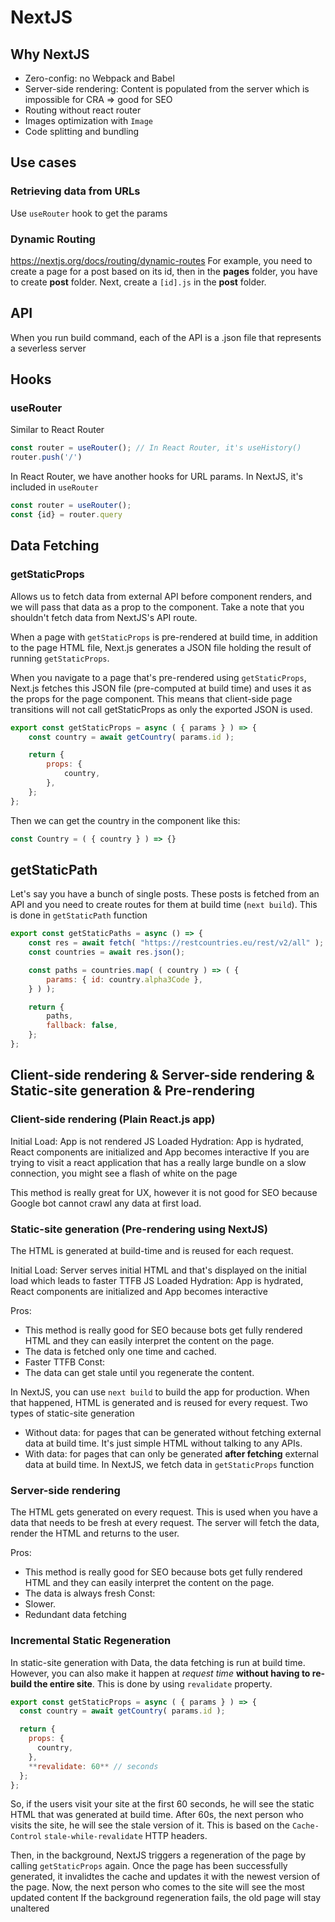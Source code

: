 # NextJS

## Why NextJS

- Zero-config: no Webpack and Babel
- Server-side rendering: Content is populated from the server which is impossible for CRA => good for SEO
- Routing without react router
- Images optimization with `Image`
- Code splitting and bundling

## Use cases

### Retrieving data from URLs

Use `useRouter` hook to get the params

### Dynamic Routing

<https://nextjs.org/docs/routing/dynamic-routes>
For example, you need to create a page for a post based on its id, then in the **pages** folder, you have to create **post** folder. Next, create a `[id].js` in the **post** folder.

## API

When you run build command, each of the API is a .json file that represents a severless server

## Hooks

### useRouter

Similar to React Router
```javascript
const router = useRouter(); // In React Router, it's useHistory()
router.push('/')
```

In React Router, we have another hooks for URL params. In NextJS, it's included in `useRouter`
```javascript
const router = useRouter();
const {id} = router.query
```

## Data Fetching

### getStaticProps

Allows us to fetch data from external API before component renders, and we will pass that data as a prop to the component.
Take a note that you shouldn't fetch data from NextJS's API route.

When a page with `getStaticProps` is pre-rendered at build time, in addition to the page HTML file, Next.js generates a JSON file holding the result of running `getStaticProps`.

When you navigate to a page that's pre-rendered using `getStaticProps`, Next.js fetches this JSON file (pre-computed at build time) and uses it as the props for the page component. This means that client-side page transitions will not call getStaticProps as only the exported JSON is used.

```javascript
export const getStaticProps = async ( { params } ) => {
	const country = await getCountry( params.id );

	return {
		props: {
			country,
		},
	};
};
```

Then we can get the country in the component like this:
```javascript
const Country = ( { country } ) => {}
```

## getStaticPath

Let's say you have a bunch of single posts. These posts is fetched from an API and you need to create routes for them at build time (`next build`). This is done in `getStaticPath` function

```javascript
export const getStaticPaths = async () => {
	const res = await fetch( "https://restcountries.eu/rest/v2/all" );
	const countries = await res.json();

	const paths = countries.map( ( country ) => ( {
		params: { id: country.alpha3Code },
	} ) );

	return {
		paths,
		fallback: false,
	};
};
```

## Client-side rendering & Server-side rendering & Static-site generation & Pre-rendering

### Client-side rendering (Plain React.js app)

Initial Load: App is not rendered
JS Loaded
Hydration: App is hydrated, React components are initialized and App becomes interactive
If you are trying to visit a react application that has a really large bundle on a slow connection, you might see a flash of white on the page

This method is really great for UX, however it is not good for SEO because Google bot cannot crawl any data at first load.

### Static-site generation (Pre-rendering using NextJS)

The HTML is generated at build-time and is reused for each request.

Initial Load: Server serves initial HTML and that's displayed on the initial load which leads to faster TTFB
JS Loaded
Hydration: App is hydrated, React components are initialized and App becomes interactive

Pros:
- This method is really good for SEO because bots get fully rendered HTML and they can easily interpret the content on the page.
- The data is fetched only one time and cached.
- Faster TTFB
Const:
- The data can get stale until you regenerate the content.

In NextJS, you can use `next build` to build the app for production. When that happened, HTML is generated and is reused for every request. Two types of static-site generation
- Without data: for pages that can be generated without fetching external data at build time. It's just simple HTML without talking to any APIs.
- With data: for pages that can only be generated **after fetching** external data at build time. In NextJS, we fetch data in `getStaticProps` function

### Server-side rendering

The HTML gets generated on every request. This is used when you have a data that needs to be fresh at every request. The server will fetch the data, render the HTML and returns to the user.

Pros:
- This method is really good for SEO because bots get fully rendered HTML and they can easily interpret the content on the page.
- The data is always fresh
Const:
- Slower.
- Redundant data fetching


### Incremental Static Regeneration

In static-site generation with Data, the data fetching is run at build time. However, you can also make it happen at <i>request time</i> **without having to re-build the entire site**. This is done by using `revalidate` property.

```javascript
export const getStaticProps = async ( { params } ) => {
  const country = await getCountry( params.id );

  return {
    props: {
      country,
    },
    **revalidate: 60** // seconds
  };
};
```
So, if the users visit your site at the first 60 seconds, he will see the static HTML that was generated at build time. After 60s, the next person who visits the site, he will see the stale version of it. This is based on the `Cache-Control` `stale-while-revalidate` HTTP headers.

Then, in the background, NextJS triggers a regeneration of the page by calling `getStaticProps` again. Once the page has been successfully generated, it invalidtes the cache and updates it with the newest version of the page. Now, the next person who comes to the site will see the most updated content
If the background regeneration fails, the old page will stay unaltered
